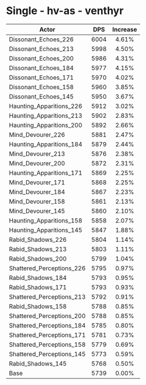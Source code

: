 # Single - hv-as - venthyr
| Actor | DPS | Increase |
|---|:---:|:---:|
|Dissonant_Echoes_226|6004|4.61%|
|Dissonant_Echoes_213|5998|4.50%|
|Dissonant_Echoes_200|5986|4.31%|
|Dissonant_Echoes_184|5977|4.15%|
|Dissonant_Echoes_171|5970|4.02%|
|Dissonant_Echoes_158|5960|3.85%|
|Dissonant_Echoes_145|5950|3.67%|
|Haunting_Apparitions_226|5912|3.02%|
|Haunting_Apparitions_213|5902|2.83%|
|Haunting_Apparitions_200|5892|2.66%|
|Mind_Devourer_226|5881|2.47%|
|Haunting_Apparitions_184|5879|2.44%|
|Mind_Devourer_213|5876|2.38%|
|Mind_Devourer_200|5872|2.31%|
|Haunting_Apparitions_171|5869|2.25%|
|Mind_Devourer_171|5868|2.25%|
|Mind_Devourer_184|5867|2.23%|
|Mind_Devourer_158|5861|2.13%|
|Mind_Devourer_145|5860|2.10%|
|Haunting_Apparitions_158|5858|2.07%|
|Haunting_Apparitions_145|5847|1.88%|
|Rabid_Shadows_226|5804|1.14%|
|Rabid_Shadows_213|5803|1.11%|
|Rabid_Shadows_200|5799|1.04%|
|Shattered_Perceptions_226|5795|0.97%|
|Rabid_Shadows_184|5793|0.95%|
|Rabid_Shadows_171|5793|0.93%|
|Shattered_Perceptions_213|5792|0.91%|
|Rabid_Shadows_158|5788|0.85%|
|Shattered_Perceptions_200|5788|0.85%|
|Shattered_Perceptions_184|5785|0.80%|
|Shattered_Perceptions_171|5781|0.73%|
|Shattered_Perceptions_158|5779|0.69%|
|Shattered_Perceptions_145|5773|0.59%|
|Rabid_Shadows_145|5768|0.50%|
|Base|5739|0.00%|
